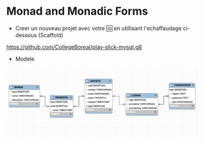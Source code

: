 # Monad and Monadic Forms


* Creer un nouveau projet avec votre :id: en utillisant l'echaffaudage ci-dessous (Scaffold)

https://github.com/CollegeBoreal/play-slick-mysql.g8

* Modele

![alt tag](./CraveNG.png)


